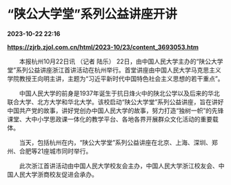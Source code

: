 # “陕公大学堂”系列公益讲座开讲

**2023-10-22 22:16**

**https://zjrb.zjol.com.cn/html/2023-10/23/content_3693053.htm**

　　本报杭州10月22日讯 （记者 陆乐） 22日，由中国人民大学主办的“陕公大学堂”系列公益讲座浙江首讲活动在杭州举行。首堂讲座由中国人民大学马克思主义学院教授王向明主讲，主题为“习近平新时代中国特色社会主义思想的若干重点”。

　　中国人民大学的前身是1937年诞生于抗日烽火中的陕北公学以及后来的华北联合大学、北方大学和华北大学。该校启动“陕公大学堂”系列公益讲座，旨在讲好中国共产党的故事，讲好党创办中国人民大学的故事，努力打造“独树一帜”的先锋课堂、大中小学思政课一体化的教学平台、各地各界开展群众文化活动的重要载体。

　　当天，包括杭州在内，“陕公大学堂”系列公益讲座在北京、上海、深圳、郑州、合肥等21座城市同时举行。

　　此次浙江首讲活动由中国人民大学校友会主办，中国人民大学浙江校友会、中国人民大学浙商校友促进会承办。